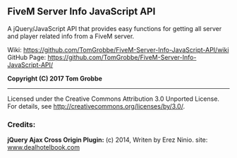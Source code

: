## FiveM Server Info JavaScript API
A jQuery/JavaScript API that provides easy functions for getting all server and player related info from a FiveM server.

Wiki: https://github.com/TomGrobbe/FiveM-Server-Info-JavaScript-API/wiki
GitHub Page: https://github.com/TomGrobbe/FiveM-Server-Info-JavaScript-API/

**Copyright (C) 2017 Tom Grobbe**

---------------

Licensed under the Creative Commons Attribution 3.0 Unported License. 
For details, see http://creativecommons.org/licenses/by/3.0/.

### Credits:
**jQuery Ajax Cross Origin Plugin:** (c) 2014, Writen by Erez Ninio. site: www.dealhotelbook.com
